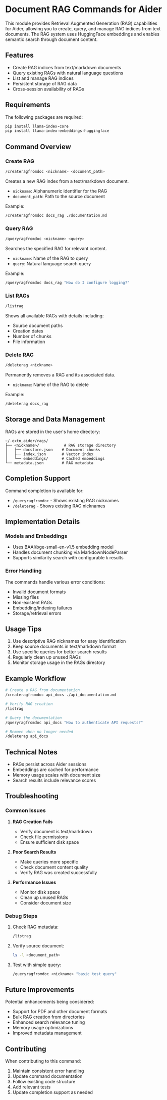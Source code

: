 # Document RAG Commands for Aider

This module provides Retrieval Augmented Generation (RAG) capabilities for Aider, allowing you to create, query, and manage RAG indices from text documents. The RAG system uses HuggingFace embeddings and enables semantic search through document content.

## Features

- Create RAG indices from text/markdown documents
- Query existing RAGs with natural language questions
- List and manage RAG indices
- Persistent storage of RAG data
- Cross-session availability of RAGs

## Requirements

The following packages are required:
```bash
pip install llama-index-core
pip install llama-index-embeddings-huggingface
```

## Command Overview

### Create RAG
```bash
/createragfromdoc <nickname> <document_path>
```
Creates a new RAG index from a text/markdown document.

- `nickname`: Alphanumeric identifier for the RAG
- `document_path`: Path to the source document

Example:
```bash
/createragfromdoc docs_rag ./documentation.md
```

### Query RAG
```bash
/queryragfromdoc <nickname> <query>
```
Searches the specified RAG for relevant content.

- `nickname`: Name of the RAG to query
- `query`: Natural language search query

Example:
```bash
/queryragfromdoc docs_rag "How do I configure logging?"
```

### List RAGs
```bash
/listrag
```
Shows all available RAGs with details including:
- Source document paths
- Creation dates
- Number of chunks
- File information

### Delete RAG
```bash
/deleterag <nickname>
```
Permanently removes a RAG and its associated data.

- `nickname`: Name of the RAG to delete

Example:
```bash
/deleterag docs_rag
```

## Storage and Data Management

RAGs are stored in the user's home directory:
```
~/.extn_aider/rags/
├── <nickname>/           # RAG storage directory
│   ├── docstore.json    # Document chunks
│   ├── index.json       # Vector index
│   └── embeddings/      # Cached embeddings
└── metadata.json        # RAG metadata
```

## Completion Support

Command completion is available for:
- `/queryragfromdoc` - Shows existing RAG nicknames
- `/deleterag` - Shows existing RAG nicknames

## Implementation Details

### Models and Embeddings

- Uses BAAI/bge-small-en-v1.5 embedding model
- Handles document chunking via MarkdownNodeParser
- Supports similarity search with configurable k results

### Error Handling

The commands handle various error conditions:
- Invalid document formats
- Missing files
- Non-existent RAGs
- Embedding/indexing failures
- Storage/retrieval errors

## Usage Tips

1. Use descriptive RAG nicknames for easy identification
2. Keep source documents in text/markdown format
3. Use specific queries for better search results
4. Regularly clean up unused RAGs
5. Monitor storage usage in the RAGs directory

## Example Workflow

```bash
# Create a RAG from documentation
/createragfromdoc api_docs ./api_documentation.md

# Verify RAG creation
/listrag

# Query the documentation
/queryragfromdoc api_docs "How to authenticate API requests?"

# Remove when no longer needed
/deleterag api_docs
```

## Technical Notes

- RAGs persist across Aider sessions
- Embeddings are cached for performance
- Memory usage scales with document size
- Search results include relevance scores

## Troubleshooting

### Common Issues

1. **RAG Creation Fails**
   - Verify document is text/markdown
   - Check file permissions
   - Ensure sufficient disk space

2. **Poor Search Results**
   - Make queries more specific
   - Check document content quality
   - Verify RAG was created successfully

3. **Performance Issues**
   - Monitor disk space
   - Clean up unused RAGs
   - Consider document size

### Debug Steps

1. Check RAG metadata:
   ```bash
   /listrag
   ```

2. Verify source document:
   ```bash
   ls -l <document_path>
   ```

3. Test with simple query:
   ```bash
   /queryragfromdoc <nickname> "basic test query"
   ```

## Future Improvements

Potential enhancements being considered:
- Support for PDF and other document formats
- Bulk RAG creation from directories
- Enhanced search relevance tuning
- Memory usage optimizations
- Improved metadata management

## Contributing

When contributing to this command:
1. Maintain consistent error handling
2. Update command documentation
3. Follow existing code structure
4. Add relevant tests
5. Update completion support as needed